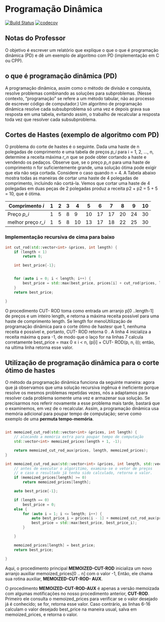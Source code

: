 # Programação Dinâmica

[![Build Status](https://www.travis-ci.com/samuel-cavalcanti/ed2_um_estudo_sobre_programacao_dinamica.svg?branch=main)](https://www.travis-ci.com/samuel-cavalcanti/ed2_um_estudo_sobre_programacao_dinamica)
[![codecov](https://codecov.io/gh/samuel-cavalcanti/ed2_um_estudo_sobre_programacao_dinamica/branch/main/graph/badge.svg)](https://codecov.io/gh/samuel-cavalcanti/ed2_um_estudo_sobre_programacao_dinamica)

## Notas do Professor

O objetivo é escrever um relatório que explique o que o que é programação dinâmica (PD) e dê um exemplo de algoritmo com
PD (implementação em C ou CPP).

## o que é programação dinâmica (PD)

A programação dinâmica, assim como o método de divisão e conquista, resolve problemas combinando as soluções para
subproblemas. (Nesse contexto, “programação” se refere a um método tabular, não ao processo de escrever código de
computador.) Um algoritmo de programação dinâmica resolve cada subsubproblema só uma vez e depois grava sua resposta
em uma tabela, evitando assim, o trabalho de recalcular a resposta toda vez que resolver cada subsubproblema.

## Cortes de Hastes (exemplo de algoritmo com PD)

O problema do corte de hastes é o seguinte. Dada uma haste de n polegadas de comprimento e uma tabela de preços _p_i_
para i = 1, 2, ..., n, determine a receita máxima _r_n_ que se pode obter cortando a haste e vendendo os pedaços.
Observe que, se o preço _p_n_ para uma haste de comprimento n for suficientemente grande, uma solução ótima pode exigir
que ela não seja cortada. Considere o caso quando n = 4. A Tabela abaixo mostra todas as maneiras de cortar uma haste de
4 polegadas de comprimento, incluindo não cortá-la. Vemos que cortar uma haste de 4 polegadas em duas peças de 2
polegadas produz a receita p2 + p2 = 5 + 5 = 10, que é ótima.

| Comprimento _i_   | 1 | 2 | 3 | 4  | 5  | 6  | 7  | 8  | 9  | 10 |
|-------------------|---|---|---|----|----|----|----|----|----|----|
| Preço _p_i_       | 1 | 5 | 8 | 9  | 10 | 17 | 17 | 20 | 24 | 30 |
| melhor preço _r_i_| 1 | 5 | 8 | 10 | 13 | 17 | 18 | 22 | 25 | 30 | 

### Implementação recursiva de cima para baixo

```c++
int cut_rod(std::vector<int> &prices, int length) {
    if (length < 1)
        return 0;

    int best_price{-1};


    for (auto i = 0; i < length; i++) {
        best_price = std::max(best_price, prices[i] + cut_rod(prices, length - (i + 1)));
    }
    return best_price;

}
```
O procedimento CUT- ROD toma como entrada um arranjo p[0 ..length-1] de preços
e um inteiro length, e retorna a máxima receita possível para uma haste de
comprimento length. Se length for menoUtilização de programação dinâmica para o corte ótimo de hastesr que 1, nenhuma receita é possível e,
portanto, CUT- ROD retorna 0 . A linha 4 inicializa a receita máxima q para -1,
de modo que o laço for na linhas 7 calcula corretamente best_price = max 0 ≤ i < n,
(p[i] + CUT- ROD(p, n, i)); então, na ultima linha  retorna esse valor.

## Utilização de programação dinâmica para o corte ótimo de hastes

O método da programação dinâmica funciona da seguinte maneira: agora que já
observamos que uma solução recursiva ingênua é ineficiente porque resolve os
mesmos problemas repetidas vezes, nós a adaptamos para resolver cada problema
somente uma vez e armazenar sua solução. Se precisarmos nos referir novamente
a esse problema mais tarde, bastará que o examinemos, em vez de o recalcular.
Assim, a programação dinâmica usa memória adicional para poupar tempo de computação;
serve como exemplo de uma __permuta tempo-memória__.

```c++

int memoized_cut_rod(std::vector<int> &prices, int length) {
    // alocando a memória extra para poupar tempo de computação
    std::vector<int> memoized_prices(length + 1, -1);

    return memoized_cut_rod_aux(prices, length, memoized_prices);
}

int memoized_cut_rod_aux(std::vector<int> &prices, int length, std::vector<int> &memoized_prices) {
    // antes de executar o algoritimo, examina-se o vetor de preços
    // e caso o resultado já tenha sido calculado, retorna o valor.
    if (memoized_prices[length] >= 0)
        return memoized_prices[length];

    auto best_price{-1};

    if (length == 0)
        best_price = 0;
    else {
        for (auto i = 1; i <= length; i++) {
            auto best_price_i = prices[i - 1] + memoized_cut_rod_aux(prices, length - i, memoized_prices);
            best_price = std::max(best_price, best_price_i);
        }

    }

    memoized_prices[length] = best_price;
    return best_price;

}
```

Aqui, o procedimento principal __MEMOIZED-CUT-ROD__ inicializa um novo arranjo auxiliar
memoized_prices[0 .. n] com o valor -1, Então, ele chama sua rotina auxiliar, __MEMOIZED-CUT-ROD- AUX__.

O procedimento __MEMOIZED-CUT-ROD-AUX__ é apenas a versão memoizada com algumas motificações  no nosso procedimento
anterior, __CUT-ROD__. Primeiro ele consulta o memoized_prices  para verificar se o valor desejado já é conhecido;
se for, retorna esse valor. Caso contrário, as linhas 6-16 calculam o valor desejado best_price na maneira usual,
salva em memoized_prices, e retorna o valor.